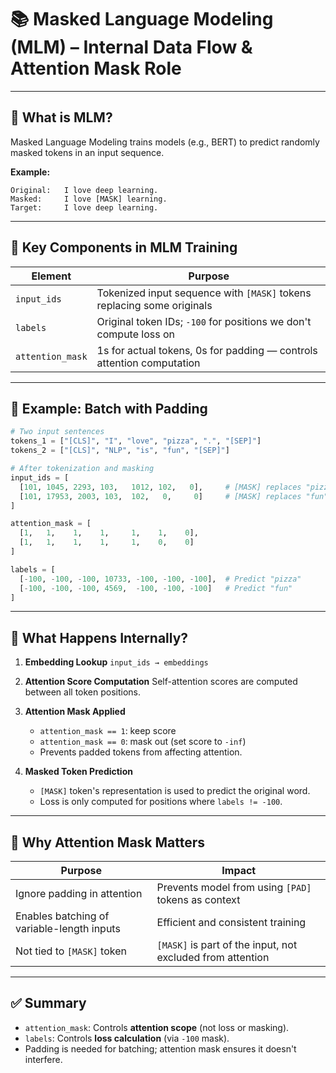 # 📚 Masked Language Modeling (MLM) – Internal Data Flow & Attention Mask Role

---

## 🧠 What is MLM?

Masked Language Modeling trains models (e.g., BERT) to predict randomly masked tokens in an input sequence.

**Example:**

```text
Original:   I love deep learning.
Masked:     I love [MASK] learning.
Target:     I love deep learning.
```

---

## 🧩 Key Components in MLM Training

| Element          | Purpose                                                                |
| ---------------- | ---------------------------------------------------------------------- |
| `input_ids`      | Tokenized input sequence with `[MASK]` tokens replacing some originals |
| `labels`         | Original token IDs; `-100` for positions we don't compute loss on      |
| `attention_mask` | 1s for actual tokens, 0s for padding — controls attention computation  |

---

## 🧪 Example: Batch with Padding

```python
# Two input sentences
tokens_1 = ["[CLS]", "I", "love", "pizza", ".", "[SEP]"]
tokens_2 = ["[CLS]", "NLP", "is", "fun", "[SEP]"]

# After tokenization and masking
input_ids = [
  [101, 1045, 2293, 103,   1012, 102,   0],     # [MASK] replaces "pizza"
  [101, 17953, 2003, 103,  102,   0,     0]     # [MASK] replaces "fun"
]

attention_mask = [
  [1,   1,    1,    1,     1,    1,    0],
  [1,   1,    1,    1,     1,    0,    0]
]

labels = [
  [-100, -100, -100, 10733, -100, -100, -100],  # Predict "pizza"
  [-100, -100, -100, 4569,  -100, -100, -100]   # Predict "fun"
]
```

---

## 🔄 What Happens Internally?

1. **Embedding Lookup**
   `input_ids → embeddings`

2. **Attention Score Computation**
   Self-attention scores are computed between all token positions.

3. **Attention Mask Applied**

   * `attention_mask == 1`: keep score
   * `attention_mask == 0`: mask out (set score to `-inf`)
   * Prevents padded tokens from affecting attention.

4. **Masked Token Prediction**

   * `[MASK]` token's representation is used to predict the original word.
   * Loss is only computed for positions where `labels != -100`.

---

## 🧠 Why Attention Mask Matters

| Purpose                                    | Impact                                                     |
| ------------------------------------------ | ---------------------------------------------------------- |
| Ignore padding in attention                | Prevents model from using `[PAD]` tokens as context        |
| Enables batching of variable-length inputs | Efficient and consistent training                          |
| Not tied to `[MASK]` token                 | `[MASK]` is part of the input, not excluded from attention |

---

## ✅ Summary

* `attention_mask`: Controls **attention scope** (not loss or masking).
* `labels`: Controls **loss calculation** (via `-100` mask).
* Padding is needed for batching; attention mask ensures it doesn't interfere.
